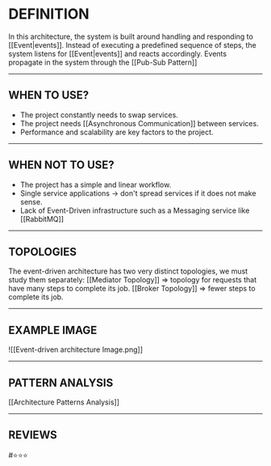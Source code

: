 # DEFINITION
In this architecture, the system is built around handling and responding to [[Event|events]]. Instead of executing a predefined sequence of steps, the system listens for [[Event|events]] and reacts accordingly. Events propagate in the system through the [[Pub-Sub Pattern]]

---
## WHEN TO USE?
- The project constantly needs to swap services.
- The project needs [[Asynchronous Communication]] between services.
- Performance and scalability are key factors to the project.

---
## WHEN NOT TO USE?
- The project has a simple and linear workflow.
- Single service applications -> don't spread services if it does not make sense.
- Lack of Event-Driven infrastructure such as a Messaging service like [[RabbitMQ]]

---
## TOPOLOGIES
The event-driven architecture has two very distinct topologies, we must study them separately:
[[Mediator Topology]] => topology for requests that have many steps to complete its job.
[[Broker Topology]] => fewer steps to complete its job.

---
## EXAMPLE IMAGE
![[Event-driven architecture Image.png]]

---
## PATTERN ANALYSIS
[[Architecture Patterns Analysis]]

---
## REVIEWS
#⭐⭐⭐